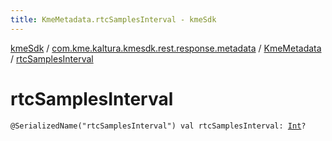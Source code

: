```yaml
---
title: KmeMetadata.rtcSamplesInterval - kmeSdk
---
```


[kmeSdk](../../index.html) / [com.kme.kaltura.kmesdk.rest.response.metadata](../index.html) / [KmeMetadata](index.html) / [rtcSamplesInterval](./rtc-samples-interval.html)

# rtcSamplesInterval

`@SerializedName("rtcSamplesInterval") val rtcSamplesInterval: `[`Int`](https://kotlinlang.org/api/latest/jvm/stdlib/kotlin/-int/index.html)`?`
